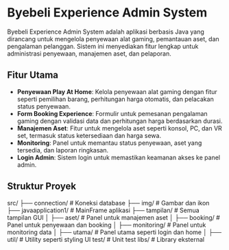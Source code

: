 # Byebeli Experience Admin System

Byebeli Experience Admin System adalah aplikasi berbasis Java yang dirancang untuk mengelola penyewaan alat gaming, pemantauan aset, dan pengalaman pelanggan. Sistem ini menyediakan fitur lengkap untuk administrasi penyewaan, manajemen aset, dan pelaporan.

## Fitur Utama

- **Penyewaan Play At Home**: Kelola penyewaan alat gaming dengan fitur seperti pemilihan barang, perhitungan harga otomatis, dan pelacakan status penyewaan.
- **Form Booking Experience**: Formulir untuk pemesanan pengalaman gaming dengan validasi data dan perhitungan harga berdasarkan durasi.
- **Manajemen Aset**: Fitur untuk mengelola aset seperti konsol, PC, dan VR set, termasuk status ketersediaan dan harga sewa.
- **Monitoring**: Panel untuk memantau status penyewaan, aset yang tersedia, dan laporan ringkasan.
- **Login Admin**: Sistem login untuk memastikan keamanan akses ke panel admin.

## Struktur Proyek
src/ ├── connection/ # Koneksi database ├── img/ # Gambar dan ikon ├── javaapplication1/ # MainFrame aplikasi ├── tampilan/ # Semua tampilan GUI │ ├── aset/ # Panel untuk manajemen aset │ ├── booking/ # Panel untuk penyewaan dan booking │ ├── monitoring/ # Panel untuk monitoring data │ ├── utama/ # Panel utama seperti login dan home │ ├── util/ # Utility seperti styling UI test/ # Unit test libs/ # Library eksternal

